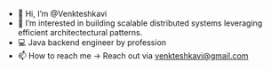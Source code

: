 - 👋 Hi, I’m @Venkteshkavi
- 👀 I’m interested in building scalable distributed systems leveraging efficient  architectectural patterns.
- 💻 Java backend engineer by profession
- 📫 How to reach me -> Reach out via venkteshkavi@gmail.com

<!---
Venkteshkavi/Venkteshkavi is a ✨ special ✨ repository because its `README.md` (this file) appears on your GitHub profile.
You can click the Preview link to take a look at your changes.
--->
